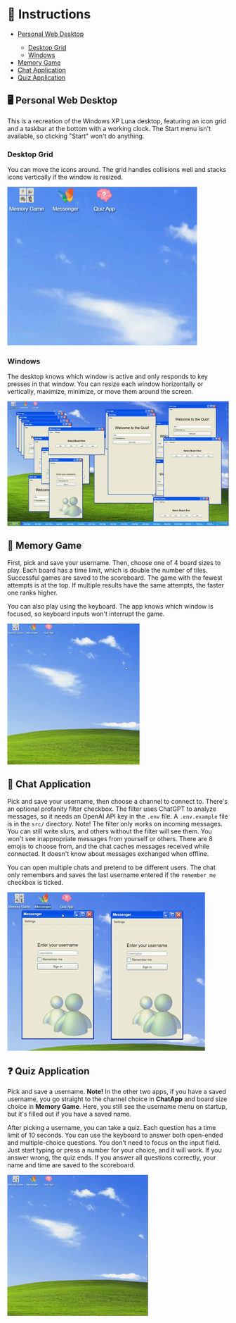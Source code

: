 <h1>📖 Instructions</h1>

<ul>
  <li><a href="#personal-web-desktop">Personal Web Desktop</a></li>
  <ul>
    <li><a href="#desktop-grid">Desktop Grid</a></li>
    <li><a href="#windows">Windows</a></li>
  </ul>
  <li><a href="#memory-game">Memory Game</a></li>
  <li><a href="#chat-application">Chat Application</a></li>
  <li><a href="#quiz-application">Quiz Application</a></li>
</ul>

<h2 id="personal-web-desktop">🖥️ Personal Web Desktop</h2>

<p>This is a recreation of the Windows XP Luna desktop, featuring an icon grid and a taskbar at the bottom with a working clock. The Start menu isn't available, so clicking "Start" won't do anything.</p>

<h3 id="desktop-grid">Desktop Grid</h3>

<p>You can move the icons around. The grid handles collisions well and stacks icons vertically if the window is resized.</p>

<img src="icons.gif" alt="Animation of dragging icons">

<h3 id="windows">Windows</h3>

<p>The desktop knows which window is active and only responds to key presses in that window. You can resize each window horizontally or vertically, maximize, minimize, or move them around the screen.</p>

<img src="windows.gif" alt="Demonstration of window capabilities">

<h2 id="memory-game">🧠 Memory Game</h2>
<p>First, pick and save your username. Then, choose one of 4 board sizes to play. Each board has a time limit, which is double the number of tiles. Successful games are saved to the scoreboard. The game with the fewest attempts is at the top. If multiple results have the same attempts, the faster one ranks higher.</p>

<p>You can also play using the keyboard. The app knows which window is focused, so keyboard inputs won't interrupt the game.</p>

<img src="memory.gif" alt="Demonstration of memory game">

<h2 id="chat-application">💬 Chat Application</h2>

<p>Pick and save your username, then choose a channel to connect to. There's an optional profanity filter checkbox. The filter uses ChatGPT to analyze messages, so it needs an OpenAI API key in the <code>.env</code> file. A <code>.env.example</code> file is in the <code>src/</code> directory. Note! The filter only works on incoming messages. You can still write slurs, and others without the filter will see them. You won't see inappropriate messages from yourself or others. There are 8 emojis to choose from, and the chat caches messages received while connected. It doesn't know about messages exchanged when offline.</p>

<p>You can open multiple chats and pretend to be different users. The chat only remembers and saves the last username entered if the <code>remember me</code> checkbox is ticked.</p>

<img src="chat.gif" alt="Demonstration of chat application">

<h2 id="quiz-application">❓ Quiz Application</h2>

<p>Pick and save a username. <strong>Note!</strong> In the other two apps, if you have a saved username, you go straight to the channel choice in <strong>ChatApp</strong> and board size choice in <strong>Memory Game</strong>. Here, you still see the username menu on startup, but it's filled out if you have a saved name.</p>

<p>After picking a username, you can take a quiz. Each question has a time limit of 10 seconds. You can use the keyboard to answer both open-ended and multiple-choice questions. You don't need to focus on the input field. Just start typing or press a number for your choice, and it will work. If you answer wrong, the quiz ends. If you answer all questions correctly, your name and time are saved to the scoreboard.</p>

<img src="quiz.gif" alt="Demonstration of quiz app">
